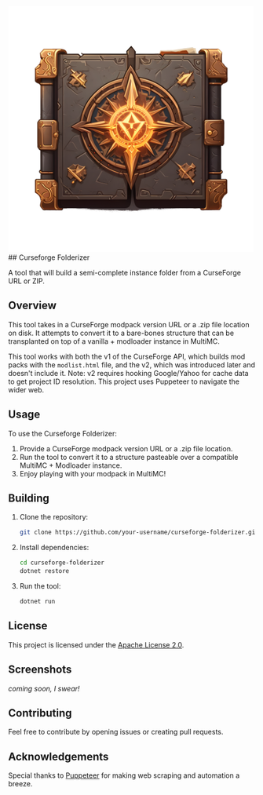 <img src="/Curseforge-folderizer/curseforge-folderizer.png" width="500" />
## Curseforge Folderizer

A tool that will build a semi-complete instance folder from a CurseForge URL or ZIP.

## Overview

This tool takes in a CurseForge modpack version URL or a .zip file location on disk. It attempts to convert it to a bare-bones structure that can be transplanted on top of a vanilla + modloader instance in MultiMC.

This tool works with both the v1 of the CurseForge API, which builds mod packs with the `modlist.html` file, and the v2, which was introduced later and doesn't include it. Note: v2 requires hooking Google/Yahoo for cache data to get project ID resolution. This project uses Puppeteer to navigate the wider web.

## Usage

To use the Curseforge Folderizer:

1. Provide a CurseForge modpack version URL or a .zip file location.
2. Run the tool to convert it to a structure pasteable over a compatible MultiMC + Modloader instance.
3. Enjoy playing with your modpack in MultiMC!

## Building
1. Clone the repository:

   ```bash
   git clone https://github.com/your-username/curseforge-folderizer.git

2. Install dependencies:
   ```bash
   cd curseforge-folderizer
   dotnet restore

3. Run the tool:
   ```bash
   dotnet run

## License

This project is licensed under the [Apache License 2.0](LICENSE).

## Screenshots

*coming soon, I swear!*

## Contributing

Feel free to contribute by opening issues or creating pull requests.

## Acknowledgements

Special thanks to [Puppeteer](https://github.com/puppeteer/puppeteer) for making web scraping and automation a breeze.

